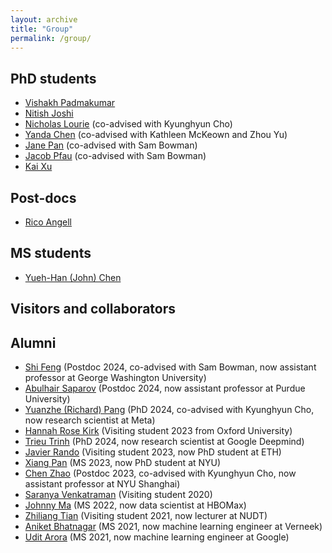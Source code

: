 ```yaml
---
layout: archive
title: "Group"
permalink: /group/
---
```


## PhD students
- [Vishakh Padmakumar](https://vishakhpk.github.io)
- [Nitish Joshi](https://joshinh.github.io/)
- [Nicholas Lourie](https://www.semanticscholar.org/author/Nicholas-Lourie/35219984) (co-advised with Kyunghyun Cho)
- [Yanda Chen](https://yandachen.github.io) (co-advised with Kathleen McKeown and Zhou Yu)
- [Jane Pan](https://janepan9917.github.io) (co-advised with Sam Bowman)
- [Jacob Pfau](https://jacobpfau.com) (co-advised with Sam Bowman)
- [Kai Xu](https://www.linkedin.com/in/kyx)

## Post-docs
- [Rico Angell](https://people.cs.umass.edu/~rangell/)

## MS students
- [Yueh-Han (John) Chen](http://www.john-chen.cc)

## Visitors and collaborators

## Alumni
- [Shi Feng](https://ihsgnef.github.io) (Postdoc 2024, co-advised with Sam Bowman, now assistant professor at George Washington University)
- [Abulhair Saparov](https://asaparov.org) (Postdoc 2024, now assistant professor at Purdue University)
- [Yuanzhe (Richard) Pang](https://yzpang.github.io) (PhD 2024, co-advised with Kyunghyun Cho, now research scientist at Meta)
- [Hannah Rose Kirk](https://www.hannahrosekirk.com) (Visiting student 2023 from Oxford University)
- [Trieu Trinh](https://scholar.google.com/citations?user=PEjJU54AAAAJ&hl=en) (PhD 2024, now research scientist at Google Deepmind)
- [Javier Rando](https://javirandor.github.io) (Visiting student 2023, now PhD student at ETH)
- [Xiang Pan](https://xiangpan.netlify.app) (MS 2023, now PhD student at NYU)
- [Chen Zhao](http://www.chenz.umiacs.io) (Postdoc 2023, co-advised with Kyunghyun Cho, now assistant professor at NYU Shanghai)
- [Saranya Venkatraman](https://scholar.google.com/citations?user=qrvxwt4AAAAJ&hl=en) (Visiting student 2020)
- [Johnny Ma](http://johnnyma.info) (MS 2022, now data scientist at HBOMax)
- [Zhiliang Tian](https://tianzhiliang.github.io) (Visiting student 2021, now lecturer at NUDT)
- [Aniket Bhatnagar](https://www.linkedin.com/in/aniket-bhatnagar-a323a7117) (MS 2021, now machine learning engineer at Verneek)
- [Udit Arora](https://uditarora.com) (MS 2021, now machine learning engineer at Google)
